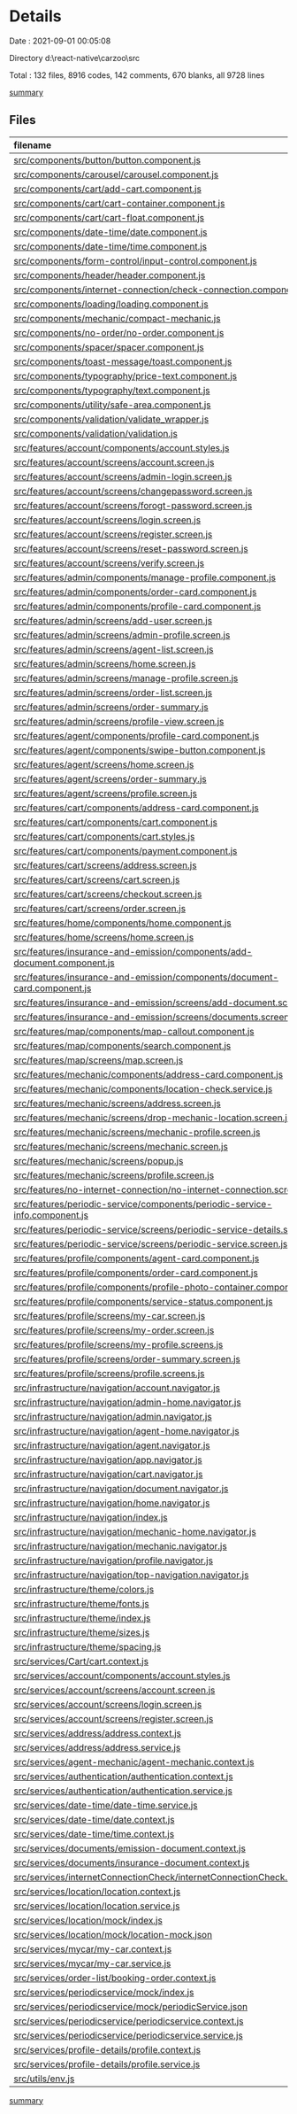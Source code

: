 # Details

Date : 2021-09-01 00:05:08

Directory d:\react-native\carzoo\src

Total : 132 files,  8916 codes, 142 comments, 670 blanks, all 9728 lines

[summary](results.md)

## Files
| filename | language | code | comment | blank | total |
| :--- | :--- | ---: | ---: | ---: | ---: |
| [src/components/button/button.component.js](/src/components/button/button.component.js) | JavaScript | 13 | 3 | 3 | 19 |
| [src/components/carousel/carousel.component.js](/src/components/carousel/carousel.component.js) | JavaScript | 102 | 1 | 9 | 112 |
| [src/components/cart/add-cart.component.js](/src/components/cart/add-cart.component.js) | JavaScript | 47 | 0 | 4 | 51 |
| [src/components/cart/cart-container.component.js](/src/components/cart/cart-container.component.js) | JavaScript | 5 | 0 | 2 | 7 |
| [src/components/cart/cart-float.component.js](/src/components/cart/cart-float.component.js) | JavaScript | 50 | 0 | 5 | 55 |
| [src/components/date-time/date.component.js](/src/components/date-time/date.component.js) | JavaScript | 39 | 0 | 3 | 42 |
| [src/components/date-time/time.component.js](/src/components/date-time/time.component.js) | JavaScript | 46 | 0 | 3 | 49 |
| [src/components/form-control/input-control.component.js](/src/components/form-control/input-control.component.js) | JavaScript | 69 | 0 | 5 | 74 |
| [src/components/header/header.component.js](/src/components/header/header.component.js) | JavaScript | 49 | 0 | 2 | 51 |
| [src/components/internet-connection/check-connection.component.js](/src/components/internet-connection/check-connection.component.js) | JavaScript | 6 | 0 | 2 | 8 |
| [src/components/loading/loading.component.js](/src/components/loading/loading.component.js) | JavaScript | 16 | 0 | 4 | 20 |
| [src/components/mechanic/compact-mechanic.js](/src/components/mechanic/compact-mechanic.js) | JavaScript | 36 | 0 | 4 | 40 |
| [src/components/no-order/no-order.component.js](/src/components/no-order/no-order.component.js) | JavaScript | 21 | 0 | 5 | 26 |
| [src/components/spacer/spacer.component.js](/src/components/spacer/spacer.component.js) | JavaScript | 42 | 0 | 6 | 48 |
| [src/components/toast-message/toast.component.js](/src/components/toast-message/toast.component.js) | JavaScript | 10 | 0 | 2 | 12 |
| [src/components/typography/price-text.component.js](/src/components/typography/price-text.component.js) | JavaScript | 12 | 0 | 2 | 14 |
| [src/components/typography/text.component.js](/src/components/typography/text.component.js) | JavaScript | 79 | 0 | 7 | 86 |
| [src/components/utility/safe-area.component.js](/src/components/utility/safe-area.component.js) | JavaScript | 7 | 0 | 2 | 9 |
| [src/components/validation/validate_wrapper.js](/src/components/validation/validate_wrapper.js) | JavaScript | 12 | 14 | 6 | 32 |
| [src/components/validation/validation.js](/src/components/validation/validation.js) | JavaScript | 19 | 0 | 2 | 21 |
| [src/features/account/components/account.styles.js](/src/features/account/components/account.styles.js) | JavaScript | 64 | 0 | 11 | 75 |
| [src/features/account/screens/account.screen.js](/src/features/account/screens/account.screen.js) | JavaScript | 35 | 0 | 2 | 37 |
| [src/features/account/screens/admin-login.screen.js](/src/features/account/screens/admin-login.screen.js) | JavaScript | 107 | 0 | 3 | 110 |
| [src/features/account/screens/changepassword.screen.js](/src/features/account/screens/changepassword.screen.js) | JavaScript | 87 | 0 | 6 | 93 |
| [src/features/account/screens/forogt-password.screen.js](/src/features/account/screens/forogt-password.screen.js) | JavaScript | 97 | 0 | 4 | 101 |
| [src/features/account/screens/login.screen.js](/src/features/account/screens/login.screen.js) | JavaScript | 114 | 0 | 4 | 118 |
| [src/features/account/screens/register.screen.js](/src/features/account/screens/register.screen.js) | JavaScript | 148 | 1 | 8 | 157 |
| [src/features/account/screens/reset-password.screen.js](/src/features/account/screens/reset-password.screen.js) | JavaScript | 90 | 0 | 8 | 98 |
| [src/features/account/screens/verify.screen.js](/src/features/account/screens/verify.screen.js) | JavaScript | 101 | 0 | 5 | 106 |
| [src/features/admin/components/manage-profile.component.js](/src/features/admin/components/manage-profile.component.js) | JavaScript | 132 | 14 | 11 | 157 |
| [src/features/admin/components/order-card.component.js](/src/features/admin/components/order-card.component.js) | JavaScript | 30 | 0 | 2 | 32 |
| [src/features/admin/components/profile-card.component.js](/src/features/admin/components/profile-card.component.js) | JavaScript | 41 | 0 | 2 | 43 |
| [src/features/admin/screens/add-user.screen.js](/src/features/admin/screens/add-user.screen.js) | JavaScript | 180 | 0 | 9 | 189 |
| [src/features/admin/screens/admin-profile.screen.js](/src/features/admin/screens/admin-profile.screen.js) | JavaScript | 125 | 5 | 9 | 139 |
| [src/features/admin/screens/agent-list.screen.js](/src/features/admin/screens/agent-list.screen.js) | JavaScript | 74 | 3 | 7 | 84 |
| [src/features/admin/screens/home.screen.js](/src/features/admin/screens/home.screen.js) | JavaScript | 55 | 0 | 5 | 60 |
| [src/features/admin/screens/manage-profile.screen.js](/src/features/admin/screens/manage-profile.screen.js) | JavaScript | 19 | 0 | 5 | 24 |
| [src/features/admin/screens/order-list.screen.js](/src/features/admin/screens/order-list.screen.js) | JavaScript | 212 | 0 | 14 | 226 |
| [src/features/admin/screens/order-summary.js](/src/features/admin/screens/order-summary.js) | JavaScript | 142 | 1 | 7 | 150 |
| [src/features/admin/screens/profile-view.screen.js](/src/features/admin/screens/profile-view.screen.js) | JavaScript | 137 | 0 | 5 | 142 |
| [src/features/agent/components/profile-card.component.js](/src/features/agent/components/profile-card.component.js) | JavaScript | 41 | 0 | 2 | 43 |
| [src/features/agent/components/swipe-button.component.js](/src/features/agent/components/swipe-button.component.js) | JavaScript | 43 | 7 | 4 | 54 |
| [src/features/agent/screens/home.screen.js](/src/features/agent/screens/home.screen.js) | JavaScript | 170 | 0 | 14 | 184 |
| [src/features/agent/screens/order-summary.js](/src/features/agent/screens/order-summary.js) | JavaScript | 155 | 0 | 8 | 163 |
| [src/features/agent/screens/profile.screen.js](/src/features/agent/screens/profile.screen.js) | JavaScript | 88 | 0 | 9 | 97 |
| [src/features/cart/components/address-card.component.js](/src/features/cart/components/address-card.component.js) | JavaScript | 83 | 3 | 8 | 94 |
| [src/features/cart/components/cart.component.js](/src/features/cart/components/cart.component.js) | JavaScript | 78 | 0 | 8 | 86 |
| [src/features/cart/components/cart.styles.js](/src/features/cart/components/cart.styles.js) | JavaScript | 10 | 0 | 2 | 12 |
| [src/features/cart/components/payment.component.js](/src/features/cart/components/payment.component.js) | JavaScript | 9 | 0 | 2 | 11 |
| [src/features/cart/screens/address.screen.js](/src/features/cart/screens/address.screen.js) | JavaScript | 156 | 1 | 8 | 165 |
| [src/features/cart/screens/cart.screen.js](/src/features/cart/screens/cart.screen.js) | JavaScript | 169 | 0 | 8 | 177 |
| [src/features/cart/screens/checkout.screen.js](/src/features/cart/screens/checkout.screen.js) | JavaScript | 276 | 1 | 17 | 294 |
| [src/features/cart/screens/order.screen.js](/src/features/cart/screens/order.screen.js) | JavaScript | 47 | 1 | 4 | 52 |
| [src/features/home/components/home.component.js](/src/features/home/components/home.component.js) | JavaScript | 33 | 0 | 3 | 36 |
| [src/features/home/screens/home.screen.js](/src/features/home/screens/home.screen.js) | JavaScript | 55 | 0 | 3 | 58 |
| [src/features/insurance-and-emission/components/add-document.component.js](/src/features/insurance-and-emission/components/add-document.component.js) | JavaScript | 460 | 6 | 30 | 496 |
| [src/features/insurance-and-emission/components/document-card.component.js](/src/features/insurance-and-emission/components/document-card.component.js) | JavaScript | 136 | 0 | 7 | 143 |
| [src/features/insurance-and-emission/screens/add-document.screen.js](/src/features/insurance-and-emission/screens/add-document.screen.js) | JavaScript | 26 | 1 | 4 | 31 |
| [src/features/insurance-and-emission/screens/documents.screens.js](/src/features/insurance-and-emission/screens/documents.screens.js) | JavaScript | 94 | 0 | 6 | 100 |
| [src/features/map/components/map-callout.component.js](/src/features/map/components/map-callout.component.js) | JavaScript | 5 | 0 | 2 | 7 |
| [src/features/map/components/search.component.js](/src/features/map/components/search.component.js) | JavaScript | 33 | 0 | 2 | 35 |
| [src/features/map/screens/map.screen.js](/src/features/map/screens/map.screen.js) | JavaScript | 254 | 18 | 15 | 287 |
| [src/features/mechanic/components/address-card.component.js](/src/features/mechanic/components/address-card.component.js) | JavaScript | 53 | 0 | 5 | 58 |
| [src/features/mechanic/components/location-check.service.js](/src/features/mechanic/components/location-check.service.js) | JavaScript | 0 | 0 | 1 | 1 |
| [src/features/mechanic/screens/address.screen.js](/src/features/mechanic/screens/address.screen.js) | JavaScript | 137 | 0 | 6 | 143 |
| [src/features/mechanic/screens/drop-mechanic-location.screen.js](/src/features/mechanic/screens/drop-mechanic-location.screen.js) | JavaScript | 127 | 1 | 8 | 136 |
| [src/features/mechanic/screens/mechanic-profile.screen.js](/src/features/mechanic/screens/mechanic-profile.screen.js) | JavaScript | 0 | 0 | 1 | 1 |
| [src/features/mechanic/screens/mechanic.screen.js](/src/features/mechanic/screens/mechanic.screen.js) | JavaScript | 16 | 0 | 2 | 18 |
| [src/features/mechanic/screens/popup.js](/src/features/mechanic/screens/popup.js) | JavaScript | 0 | 33 | 2 | 35 |
| [src/features/mechanic/screens/profile.screen.js](/src/features/mechanic/screens/profile.screen.js) | JavaScript | 92 | 0 | 8 | 100 |
| [src/features/no-internet-connection/no-internet-connection.screen.js](/src/features/no-internet-connection/no-internet-connection.screen.js) | JavaScript | 67 | 1 | 5 | 73 |
| [src/features/periodic-service/components/periodic-service-info.component.js](/src/features/periodic-service/components/periodic-service-info.component.js) | JavaScript | 110 | 0 | 7 | 117 |
| [src/features/periodic-service/screens/periodic-service-details.screen.js](/src/features/periodic-service/screens/periodic-service-details.screen.js) | JavaScript | 62 | 0 | 8 | 70 |
| [src/features/periodic-service/screens/periodic-service.screen.js](/src/features/periodic-service/screens/periodic-service.screen.js) | JavaScript | 86 | 0 | 4 | 90 |
| [src/features/profile/components/agent-card.component.js](/src/features/profile/components/agent-card.component.js) | JavaScript | 50 | 0 | 5 | 55 |
| [src/features/profile/components/order-card.component.js](/src/features/profile/components/order-card.component.js) | JavaScript | 39 | 0 | 2 | 41 |
| [src/features/profile/components/profile-photo-container.component.js](/src/features/profile/components/profile-photo-container.component.js) | JavaScript | 22 | 0 | 4 | 26 |
| [src/features/profile/components/service-status.component.js](/src/features/profile/components/service-status.component.js) | JavaScript | 67 | 0 | 5 | 72 |
| [src/features/profile/screens/my-car.screen.js](/src/features/profile/screens/my-car.screen.js) | JavaScript | 241 | 0 | 6 | 247 |
| [src/features/profile/screens/my-order.screen.js](/src/features/profile/screens/my-order.screen.js) | JavaScript | 76 | 0 | 6 | 82 |
| [src/features/profile/screens/my-profile.screens.js](/src/features/profile/screens/my-profile.screens.js) | JavaScript | 115 | 0 | 7 | 122 |
| [src/features/profile/screens/order-summary.screen.js](/src/features/profile/screens/order-summary.screen.js) | JavaScript | 170 | 0 | 9 | 179 |
| [src/features/profile/screens/profile.screens.js](/src/features/profile/screens/profile.screens.js) | JavaScript | 88 | 0 | 8 | 96 |
| [src/infrastructure/navigation/account.navigator.js](/src/infrastructure/navigation/account.navigator.js) | JavaScript | 30 | 0 | 3 | 33 |
| [src/infrastructure/navigation/admin-home.navigator.js](/src/infrastructure/navigation/admin-home.navigator.js) | JavaScript | 78 | 0 | 3 | 81 |
| [src/infrastructure/navigation/admin.navigator.js](/src/infrastructure/navigation/admin.navigator.js) | JavaScript | 39 | 0 | 4 | 43 |
| [src/infrastructure/navigation/agent-home.navigator.js](/src/infrastructure/navigation/agent-home.navigator.js) | JavaScript | 31 | 0 | 2 | 33 |
| [src/infrastructure/navigation/agent.navigator.js](/src/infrastructure/navigation/agent.navigator.js) | JavaScript | 59 | 0 | 4 | 63 |
| [src/infrastructure/navigation/app.navigator.js](/src/infrastructure/navigation/app.navigator.js) | JavaScript | 104 | 0 | 3 | 107 |
| [src/infrastructure/navigation/cart.navigator.js](/src/infrastructure/navigation/cart.navigator.js) | JavaScript | 24 | 0 | 4 | 28 |
| [src/infrastructure/navigation/document.navigator.js](/src/infrastructure/navigation/document.navigator.js) | JavaScript | 22 | 0 | 2 | 24 |
| [src/infrastructure/navigation/home.navigator.js](/src/infrastructure/navigation/home.navigator.js) | JavaScript | 63 | 0 | 3 | 66 |
| [src/infrastructure/navigation/index.js](/src/infrastructure/navigation/index.js) | JavaScript | 30 | 0 | 3 | 33 |
| [src/infrastructure/navigation/mechanic-home.navigator.js](/src/infrastructure/navigation/mechanic-home.navigator.js) | JavaScript | 55 | 0 | 4 | 59 |
| [src/infrastructure/navigation/mechanic.navigator.js](/src/infrastructure/navigation/mechanic.navigator.js) | JavaScript | 31 | 0 | 2 | 33 |
| [src/infrastructure/navigation/profile.navigator.js](/src/infrastructure/navigation/profile.navigator.js) | JavaScript | 27 | 0 | 3 | 30 |
| [src/infrastructure/navigation/top-navigation.navigator.js](/src/infrastructure/navigation/top-navigation.navigator.js) | JavaScript | 0 | 0 | 1 | 1 |
| [src/infrastructure/theme/colors.js](/src/infrastructure/theme/colors.js) | JavaScript | 28 | 0 | 1 | 29 |
| [src/infrastructure/theme/fonts.js](/src/infrastructure/theme/fonts.js) | JavaScript | 21 | 0 | 3 | 24 |
| [src/infrastructure/theme/index.js](/src/infrastructure/theme/index.js) | JavaScript | 13 | 0 | 2 | 15 |
| [src/infrastructure/theme/sizes.js](/src/infrastructure/theme/sizes.js) | JavaScript | 1 | 0 | 1 | 2 |
| [src/infrastructure/theme/spacing.js](/src/infrastructure/theme/spacing.js) | JavaScript | 5 | 0 | 2 | 7 |
| [src/services/Cart/cart.context.js](/src/services/Cart/cart.context.js) | JavaScript | 45 | 0 | 5 | 50 |
| [src/services/account/components/account.styles.js](/src/services/account/components/account.styles.js) | JavaScript | 49 | 0 | 9 | 58 |
| [src/services/account/screens/account.screen.js](/src/services/account/screens/account.screen.js) | JavaScript | 46 | 0 | 2 | 48 |
| [src/services/account/screens/login.screen.js](/src/services/account/screens/login.screen.js) | JavaScript | 70 | 0 | 3 | 73 |
| [src/services/account/screens/register.screen.js](/src/services/account/screens/register.screen.js) | JavaScript | 81 | 0 | 3 | 84 |
| [src/services/address/address.context.js](/src/services/address/address.context.js) | JavaScript | 89 | 0 | 10 | 99 |
| [src/services/address/address.service.js](/src/services/address/address.service.js) | JavaScript | 0 | 0 | 1 | 1 |
| [src/services/agent-mechanic/agent-mechanic.context.js](/src/services/agent-mechanic/agent-mechanic.context.js) | JavaScript | 118 | 6 | 7 | 131 |
| [src/services/authentication/authentication.context.js](/src/services/authentication/authentication.context.js) | JavaScript | 314 | 2 | 17 | 333 |
| [src/services/authentication/authentication.service.js](/src/services/authentication/authentication.service.js) | JavaScript | 13 | 0 | 2 | 15 |
| [src/services/date-time/date-time.service.js](/src/services/date-time/date-time.service.js) | JavaScript | 53 | 2 | 5 | 60 |
| [src/services/date-time/date.context.js](/src/services/date-time/date.context.js) | JavaScript | 24 | 0 | 3 | 27 |
| [src/services/date-time/time.context.js](/src/services/date-time/time.context.js) | JavaScript | 28 | 0 | 4 | 32 |
| [src/services/documents/emission-document.context.js](/src/services/documents/emission-document.context.js) | JavaScript | 99 | 4 | 10 | 113 |
| [src/services/documents/insurance-document.context.js](/src/services/documents/insurance-document.context.js) | JavaScript | 99 | 4 | 10 | 113 |
| [src/services/internetConnectionCheck/internetConnectionCheck.context.js](/src/services/internetConnectionCheck/internetConnectionCheck.context.js) | JavaScript | 21 | 0 | 5 | 26 |
| [src/services/location/location.context.js](/src/services/location/location.context.js) | JavaScript | 26 | 0 | 4 | 30 |
| [src/services/location/location.service.js](/src/services/location/location.service.js) | JavaScript | 10 | 6 | 2 | 18 |
| [src/services/location/mock/index.js](/src/services/location/mock/index.js) | JavaScript | 2 | 0 | 2 | 4 |
| [src/services/location/mock/location-mock.json](/src/services/location/mock/location-mock.json) | JSON | 18 | 0 | 1 | 19 |
| [src/services/mycar/my-car.context.js](/src/services/mycar/my-car.context.js) | JavaScript | 55 | 0 | 9 | 64 |
| [src/services/mycar/my-car.service.js](/src/services/mycar/my-car.service.js) | JavaScript | 0 | 0 | 1 | 1 |
| [src/services/order-list/booking-order.context.js](/src/services/order-list/booking-order.context.js) | JavaScript | 142 | 2 | 7 | 151 |
| [src/services/periodicservice/mock/index.js](/src/services/periodicservice/mock/index.js) | JavaScript | 4 | 0 | 2 | 6 |
| [src/services/periodicservice/mock/periodicService.json](/src/services/periodicservice/mock/periodicService.json) | JSON | 35 | 0 | 0 | 35 |
| [src/services/periodicservice/periodicservice.context.js](/src/services/periodicservice/periodicservice.context.js) | JavaScript | 36 | 0 | 5 | 41 |
| [src/services/periodicservice/periodicservice.service.js](/src/services/periodicservice/periodicservice.service.js) | JavaScript | 12 | 0 | 2 | 14 |
| [src/services/profile-details/profile.context.js](/src/services/profile-details/profile.context.js) | JavaScript | 56 | 0 | 7 | 63 |
| [src/services/profile-details/profile.service.js](/src/services/profile-details/profile.service.js) | JavaScript | 0 | 0 | 1 | 1 |
| [src/utils/env.js](/src/utils/env.js) | JavaScript | 1 | 1 | 1 | 3 |

[summary](results.md)